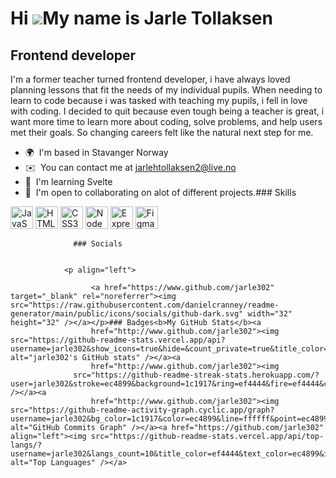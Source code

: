 Hi ![](https://user-images.githubusercontent.com/18350557/176309783-0785949b-9127-417c-8b55-ab5a4333674e.gif)My name is Jarle Tollaksen
=======================================================================================================================================

Frontend developer
------------------

I'm a former teacher turned frontend developer, i have always loved planning lessons that fit the needs of my individual pupils. When needing to learn to code because i was tasked with teaching my pupils, i fell in love with coding. I decided to quit because even tough being a teacher is great, i want more time to learn more about coding, solve problems, and help users met their goals. So changing careers felt like the natural next step for me.

*   🌍  I'm based in Stavanger Norway
*   ✉️  You can contact me at [jarlehtollaksen2@live.no](mailto:jarlehtollaksen2@live.no)
*   🧠  I'm learning Svelte
*   🤝  I'm open to collaborating on alot of different projects.### Skills 
<p align="left">
<a href="https://developer.mozilla.org/en-US/docs/Web/JavaScript" target="_blank" rel="noreferrer"><img src="https://raw.githubusercontent.com/danielcranney/readme-generator/main/public/icons/skills/javascript-colored.svg" width="36" height="36" alt="JavaScript" /></a>
<a href="https://developer.mozilla.org/en-US/docs/Glossary/HTML5" target="_blank" rel="noreferrer"><img src="https://raw.githubusercontent.com/danielcranney/readme-generator/main/public/icons/skills/html5-colored.svg" width="36" height="36" alt="HTML5" /></a>
<a href="https://www.w3.org/TR/CSS/#css" target="_blank" rel="noreferrer"><img src="https://raw.githubusercontent.com/danielcranney/readme-generator/main/public/icons/skills/css3-colored.svg" width="36" height="36" alt="CSS3" /></a>
<a href="https://nodejs.org/en/" target="_blank" rel="noreferrer"><img src="https://raw.githubusercontent.com/danielcranney/readme-generator/main/public/icons/skills/nodejs-colored.svg" width="36" height="36" alt="NodeJS" /></a>
<a href="https://expressjs.com/" target="_blank" rel="noreferrer"><img src="https://raw.githubusercontent.com/danielcranney/readme-generator/main/public/icons/skills/express-colored-dark.svg" width="36" height="36" alt="Express" /></a>
<a href="https://www.figma.com/" target="_blank" rel="noreferrer"><img src="https://raw.githubusercontent.com/danielcranney/readme-generator/main/public/icons/skills/figma-colored.svg" width="36" height="36" alt="Figma" /></a>
</p>
                    
                  ### Socials
                  
                  
                <p align="left">
                          
                      <a href="https://www.github.com/jarle302" target="_blank" rel="noreferrer"><img src="https://raw.githubusercontent.com/danielcranney/readme-generator/main/public/icons/socials/github-dark.svg" width="32" height="32" /></a></p>### Badges<b>My GitHub Stats</b><a
                      href="http://www.github.com/jarle302"><img src="https://github-readme-stats.vercel.app/api?username=jarle302&show_icons=true&hide=&count_private=true&title_color=ef4444&text_color=ec4899&icon_color=ffffff&bg_color=1c1917&hide_border=true&show_icons=true" alt="jarle302's GitHub stats" /></a><a
                      href="http://www.github.com/jarle302"><img
                  src="https://github-readme-streak-stats.herokuapp.com/?user=jarle302&stroke=ec4899&background=1c1917&ring=ef4444&fire=ef4444&currStreakNum=ec4899&currStreakLabel=ef4444&sideNums=ec4899&sideLabels=ec4899&dates=ec4899&hide_border=true" /></a><a
                      href="http://www.github.com/jarle302"><img src="https://github-readme-activity-graph.cyclic.app/graph?username=jarle302&bg_color=1c1917&color=ec4899&line=ffffff&point=ec4899&area_color=1c1917&area=true&hide_border=true&custom_title=GitHub%20Commits%20Graph" alt="GitHub Commits Graph" /></a><a href="https://github.com/jarle302" align="left"><img src="https://github-readme-stats.vercel.app/api/top-langs/?username=jarle302&langs_count=10&title_color=ef4444&text_color=ec4899&icon_color=ffffff&bg_color=1c1917&hide_border=true&locale=en&custom_title=Top%20%Languages" alt="Top Languages" /></a>
